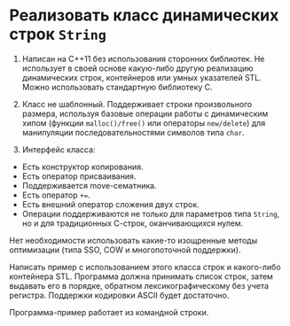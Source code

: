 # Реализовать класс динамических строк `String`

1. Написан на C++11 без использования сторонних библиотек. Не использует в своей основе 
какую-либо другую реализацию динамических строк, контейнеров или умных указателей STL.
Можно использовать стандартную библиотеку C.

2. Класс не шаблонный. Поддерживает строки произвольного размера, используя базовые 
операции работы с динамическим хипом (функции `malloc()/free()` или операторы `new/delete`)
для манипуляции последовательностями символов типа `char`.

3. Интерфейс класса:
- Есть конструктор копирования.
- Есть оператор присваивания.
- Поддерживается move-сематника.
- Есть оператор `+=`.
- Есть внешний оператор сложения двух строк.
- Операции поддерживаются не только для параметров типа `String`, но и для традиционных С-строк, оканчивающихся нулем.

Нет необходимости использовать какие-то изощренные методы оптимизации (типа SSO, COW и многопоточной поддержки).

Написать пример с использованием этого класса строк и какого-либо контейнера STL. 
Программа должна принимать список строк, затем выдавать его в порядке, обратном
лексикографическому без учета регистра. Поддержки кодировки ASCII будет достаточно.

Программа-пример работает из командной строки.
